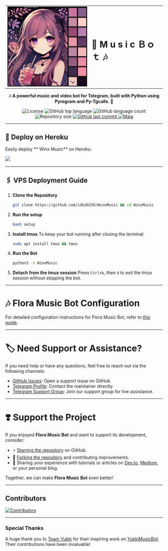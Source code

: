 <table style="width:100%" align="center" border="0">
  <tr>
    <td><img src="./assets/start_img_2.png" alt="TypeScript" width="300"></td>
    <td><h1>🎵 M u s i c Ｂｏｔ 🎶</h1></td>
  </tr>
</table>

<p align="center">
  <strong>🎶 A powerful music and video bot for Telegram, built with Python using Pyrogram and Py-Tgcalls. 🚀</strong>
</p>

<p align="center">
  <img src="https://img.shields.io/github/license/gabrielmaialva33/flora-music-bot?color=00b8d3?style=flat&logo=appveyor" alt="License" />
  <img src="https://img.shields.io/github/languages/top/gabrielmaialva33/flora-music-bot?style=flat&logo=appveyor" alt="GitHub top language" >
  <img src="https://img.shields.io/github/languages/count/gabrielmaialva33/flora-music-bot?style=flat&logo=appveyor" alt="GitHub language count" >
  <img src="https://img.shields.io/github/repo-size/gabrielmaialva33/flora-music-bot?style=flat&logo=appveyor" alt="Repository size" >
  <a href="https://github.com/gabrielmaialva33/flora-music-bot/commits/master">
    <img src="https://img.shields.io/github/last-commit/gabrielmaialva33/flora-music-bot?style=flat&logo=appveyor" alt="GitHub last commit" >
    <img src="https://img.shields.io/badge/made%20by-Maia-15c3d6?style=flat&logo=appveyor" alt="Maia" >  
  </a>
</p>

---

## 🚀 Deploy on Heroku

Easily deploy ** Winx Music** on Heroku:

<a href="https://dashboard.heroku.com/new?template=https://github.com/idk20256/WinxMusic"><img src="https://img.shields.io/badge/Deploy%20To%20Heroku-red?style=for-the-badge&logo=heroku" width="200"/></a>

---

## 🖇️ VPS Deployment Guide

1. **Clone the Repository**
   ```bash
   git clone https://github.com/idk20256/WinxMusic && cd WinxMusic
   ```

2. **Run the setup**
   ```bash
   bash setup
   ```

3. **Install tmux**
   To keep your bot running after closing the terminal:
   ```bash
   sudo apt install tmux && tmux
   ```

4. **Run the Bot**
   ```bash
   python3 -m WinxMusic
   ```

5. **Detach from the tmux session**
   Press `Ctrl+b`, then `d` to exit the tmux session without stopping the bot.

___

# 🎶 Flora Music Bot Configuration

For detailed configuration instructions for Flora Music Bot, refer
to [this guide](https://github.com/idk20256/WinxMusic/blob/main/config/README.md).

---

# 🏷 Need Support or Assistance?

If you need help or have any questions, feel free to reach out via the following channels:

- [GitHub Issues](https://github.com/idk20256/WinxMusic/issues/new?assignees=&labels=question&title=support%3A+&body=%23+Support+Question):
  Open a support issue on GitHub.
- [Telegram Profile](https://t.me/mrootx): Contact the maintainer directly.
- [Telegram Support Group](https://t.me/zeatapistore): Join our support group for live assistance.

---

# ❣️ Support the Project

If you enjoyed **Flora Music Bot** and want to support its development, consider:

- ⭐ [Starring the repository](https://github.com/idk20256/WinxMusic) on GitHub.
- 🍴 [Forking the repository](https://github.com/idk20256/WinxMusic) and contributing improvements.
- 📝 Sharing your experience with tutorials or articles on [Dev.to](https://dev.to/), [Medium](https://medium.com/), or
  your personal blog.

Together, we can make **Flora Music Bot** even better!

---

## Contributors

[![Contributors](https://contrib.nn.ci/api?repo=idk20256/WinxMusic&radius=100)](https://github.com/idk20256/WinxMusic/graphs/contributors)

---

### Special Thanks

A huge thank you to [Team Yukki](https://github.com/TeamYukki) for their inspiring work
on [YukkiMusicBot](https://github.com/TeamYukki/YukkiMusicBot). Their contributions have been invaluable!
